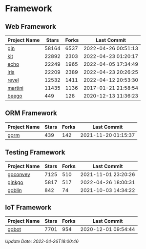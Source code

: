 # Framework

## Web Framework
| Project Name | Stars | Forks | Last Commit |
| ------------ | ----- | ----- | ----------- |
| [gin](https://github.com/gin-gonic/gin) | 58164 | 6537 | 2022-04-26 00:51:13 |
| [kit](https://github.com/go-kit/kit) | 22892 | 2303 | 2022-04-23 01:20:17 |
| [echo](https://github.com/labstack/echo) | 22249 | 1965 | 2022-04-05 17:34:49 |
| [iris](https://github.com/kataras/iris) | 22209 | 2389 | 2022-04-23 20:26:25 |
| [revel](https://github.com/revel/revel) | 12532 | 1411 | 2022-04-12 20:53:30 |
| [martini](https://github.com/go-martini/martini) | 11435 | 1136 | 2017-01-21 21:58:54 |
| [beego](https://github.com/astaxie/beego) | 449 | 128 | 2020-12-13 11:36:23 |

## ORM Framework
| Project Name | Stars | Forks | Last Commit |
| ------------ | ----- | ----- | ----------- |
| [gorm](https://github.com/jinzhu/gorm) | 439 | 142 | 2021-11-20 01:15:37 |

## Testing Framework
| Project Name | Stars | Forks | Last Commit |
| ------------ | ----- | ----- | ----------- |
| [goconvey](https://github.com/smartystreets/goconvey) | 7125 | 510 | 2021-11-01 23:20:26 |
| [ginkgo](https://github.com/onsi/ginkgo) | 5817 | 517 | 2022-04-26 18:00:31 |
| [goblin](https://github.com/franela/goblin) | 842 | 74 | 2021-10-03 14:34:22 |

## IoT Framework
| Project Name | Stars | Forks | Last Commit |
| ------------ | ----- | ----- | ----------- |
| [gobot](https://github.com/hybridgroup/gobot) | 7701 | 954 | 2020-12-01 09:54:44 |

*Update Date: 2022-04-26T18:00:46*